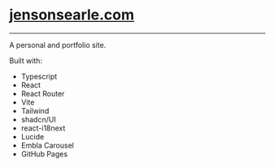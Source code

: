 # [jensonsearle.com](https://jensonsearle.com)

---

A personal and portfolio site.

Built with:
- Typescript
- React
- React Router
- Vite
- Tailwind
- shadcn/UI
- react-i18next
- Lucide
- Embla Carousel
- GitHub Pages
